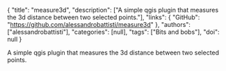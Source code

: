 {
  "title": "measure3d",
  "description": ["A simple qgis plugin that measures the 3d distance between two selected points."],
  "links": {
    "GitHub": "https://github.com/alessandrobattisti/measure3d"
  },
  "authors": ["alessandrobattisti"],
  "categories": [null],
  "tags": ["Bits and bobs"],
  "doi": null
}

<!-- Generated by csv2md.R – do not edit by hand -->

A simple qgis plugin that measures the 3d distance between two selected points.